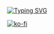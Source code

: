 <a href="https://git.io/typing-svg"><img src="https://readme-typing-svg.demolab.com?font=Fira+Code&pause=1000&random=false&width=515&lines=hello+there%2C+welcome+to+Andresti's+profile!" alt="Typing SVG" /></a>

[![ko-fi](https://ko-fi.com/img/githubbutton_sm.svg)](https://ko-fi.com/andresti)

<!-- <h1>
  hello there
  <img src="https://media.giphy.com/media/v1.Y2lkPTc5MGI3NjExNmoxcDg3dnZsODI2MmY4OWozYWtvMGNxdTJhd2xsa3BtNWtoNDQ2ayZlcD12MV9pbnRlcm5hbF9naWZfYnlfaWQmY3Q9cw/hvRJCLFzcasrR4ia7z/giphy.gif" width="30"/>
</h1>
-->

<!--
**Andrestii/Andrestii** is a ✨ _special_ ✨ repository because its `README.md` (this file) appears on your GitHub profile.

Here are some ideas to get you started:

- 🔭 I’m currently working on ...
- 🌱 I’m currently learning ...
- 👯 I’m looking to collaborate on ...
- 🤔 I’m looking for help with ...
- 💬 Ask me about ...
- 📫 How to reach me: ...
- 😄 Pronouns: ...
- ⚡ Fun fact: ...
-->
